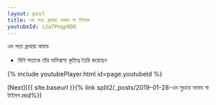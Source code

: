 ```yaml
---
layout: post
title: ওম সত্য ব্রাথায়া নামায গা টাইমস
youtubeId: i2a7Pnqp9DQ
---
```

 
 
 ওম সত্য ব্রাথায়া নামায  
 
 -  যিনি সত্যকে তাঁর অবিশ্বাস্য কৃতিত্ব তৈরি করেছেন 
 
  
 
  
 
 
 
 
 
 


{% include youtubePlayer.html id=page.youtubeId %}
 
[Next]({{ site.baseurl }}{% link  split2/_posts/2019-01-28-ওম সুচায়ে নামায গা টাইমস.md%})
 
